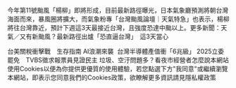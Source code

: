 今年第11號颱風「楊柳」即將形成，目前最新路徑曝光，日本氣象廳預測將朝台灣海面而來，暴風圈將擴大，而氣象粉專「台灣颱風論壇｜天氣特急」也表示，楊柳將往台灣靠近，預計下週這3天最接近台灣，且強度恐達中颱以上。更多新聞：天氣／又有新颱風？最新路徑出爐「恐直逼台灣」　這3天當心

台美關稅衝擊戰　生存指南
AI浪潮來襲  台灣半導體產值衝「6兆級」
2025立委罷免　TVBS徵求報票員見證民主
垃圾、空汙問題多？看夜市經營者怎麼說本網站使用Cookies以便為你提供更優質的使用體驗，若您點選下方"我同意"或繼續瀏覽本網站，即表示您同意我們的Cookies政策，欲瞭解更多資訊請見隱私權政策